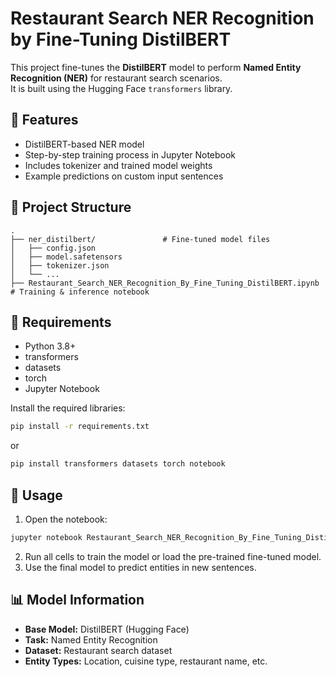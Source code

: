 # Restaurant Search NER Recognition by Fine-Tuning DistilBERT

This project fine-tunes the **DistilBERT** model to perform **Named Entity Recognition (NER)** for restaurant search scenarios.  
It is built using the Hugging Face `transformers` library.

## 📌 Features
- DistilBERT-based NER model
- Step-by-step training process in Jupyter Notebook
- Includes tokenizer and trained model weights
- Example predictions on custom input sentences

## 📂 Project Structure
```
.
├── ner_distilbert/               # Fine-tuned model files
│   ├── config.json
│   ├── model.safetensors
│   ├── tokenizer.json
│   └── ...
├── Restaurant_Search_NER_Recognition_By_Fine_Tuning_DistilBERT.ipynb  # Training & inference notebook
```

## 🔧 Requirements
- Python 3.8+
- transformers
- datasets
- torch
- Jupyter Notebook

Install the required libraries:
```bash
pip install -r requirements.txt
```
or
```bash
pip install transformers datasets torch notebook
```

## 🚀 Usage
1. Open the notebook:
```bash
jupyter notebook Restaurant_Search_NER_Recognition_By_Fine_Tuning_DistilBERT.ipynb
```
2. Run all cells to train the model or load the pre-trained fine-tuned model.
3. Use the final model to predict entities in new sentences.

## 📊 Model Information
- **Base Model:** DistilBERT (Hugging Face)
- **Task:** Named Entity Recognition
- **Dataset:** Restaurant search dataset
- **Entity Types:** Location, cuisine type, restaurant name, etc.

